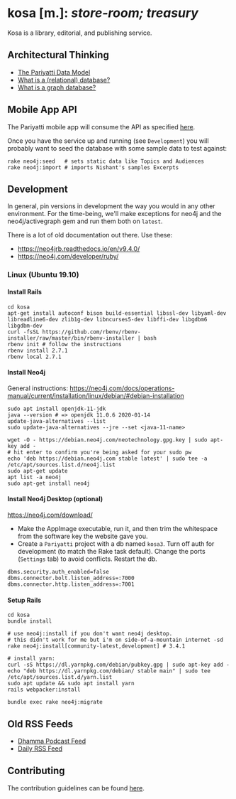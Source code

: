 # kosa [m.]: _store-room; treasury_

Kosa is a library, editorial, and publishing service.

## Architectural Thinking

- [The Pariyatti Data Model](https://github.com/pariyatti/agga/blob/master/docs/data-models.pdf)
- [What is a (relational) database?](https://docs.google.com/document/d/1QuiWPaAUH9_UOeBouGGCgF_FyRRhoL4uLkfKvSsbw2o/edit#)
- [What is a graph database?](https://neo4j.com/developer/graph-database/)

## Mobile App API

The Pariyatti mobile app will consume the API as specified [here](https://github.com/pariyatti/kosa/blob/master/docs/api.md).

Once you have the service up and running (see `Development`) you will probably want to seed the database with some sample data to test against:

```
rake neo4j:seed   # sets static data like Topics and Audiences
rake neo4j:import # imports Nishant's samples Excerpts
```

## Development

In general, pin versions in development the way you would in any other environment. For the time-being, we'll make exceptions for neo4j and the neo4j/activegraph gem and run them both on `latest`.

There is a lot of old documentation out there. Use these:

- https://neo4jrb.readthedocs.io/en/v9.4.0/
- https://neo4j.com/developer/ruby/

### Linux (Ubuntu 19.10)

#### Install Rails

```
cd kosa
apt-get install autoconf bison build-essential libssl-dev libyaml-dev libreadline6-dev zlib1g-dev libncurses5-dev libffi-dev libgdbm6 libgdbm-dev
curl -fsSL https://github.com/rbenv/rbenv-installer/raw/master/bin/rbenv-installer | bash
rbenv init # follow the instructions
rbenv install 2.7.1
rbenv local 2.7.1
```

#### Install Neo4j

General instructions: https://neo4j.com/docs/operations-manual/current/installation/linux/debian/#debian-installation

```
sudo apt install openjdk-11-jdk
java --version # => openjdk 11.0.6 2020-01-14
update-java-alternatives --list
sudo update-java-alternatives --jre --set <java-11-name>

wget -O - https://debian.neo4j.com/neotechnology.gpg.key | sudo apt-key add -
# hit enter to confirm you're being asked for your sudo pw
echo 'deb https://debian.neo4j.com stable latest' | sudo tee -a /etc/apt/sources.list.d/neo4j.list
sudo apt-get update
apt list -a neo4j
sudo apt-get install neo4j
```

#### Install Neo4j Desktop (optional)

https://neo4j.com/download/

- Make the AppImage executable, run it, and then trim the whitespace from the software key the website gave you.
- Create a `Pariyatti` project with a db named `kosa3`. Turn off auth for development (to match the Rake task default). Change the ports (`Settings` tab) to avoid conflicts. Restart the db.

```
dbms.security.auth_enabled=false
dbms.connector.bolt.listen_address=:7000
dbms.connector.http.listen_address=:7001
```

#### Setup Rails

```
cd kosa
bundle install

# use neo4j:install if you don't want neo4j desktop.
# this didn't work for me but i'm on side-of-a-mountain internet -sd
rake neo4j:install[community-latest,development] # 3.4.1

# install yarn:
curl -sS https://dl.yarnpkg.com/debian/pubkey.gpg | sudo apt-key add -
echo "deb https://dl.yarnpkg.com/debian/ stable main" | sudo tee /etc/apt/sources.list.d/yarn.list
sudo apt update && sudo apt install yarn
rails webpacker:install

bundle exec rake neo4j:migrate
```

## Old RSS Feeds

- [Dhamma Podcast Feed](http://feeds.pariyatti.org/dhammapodcasts)
- [Daily RSS Feed](https://www.pariyatti.org/Free-Resources/Daily-Words/RSS-Feeds)

## Contributing

The contribution guidelines can be found [here](https://github.com/pariyatti/agga/blob/master/CONTRIBUTING.md).
